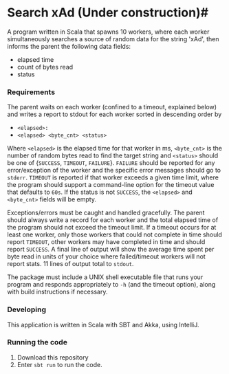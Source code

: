# Search xAd (Under construction)#

A program written in Scala that spawns 10 workers, where each worker 
simultaneously searches a source of random data for the string 'xAd', then 
informs the parent the following data fields:
- elapsed time
- count of bytes read
- status

### Requirements ###

The parent waits on each worker (confined to a timeout, explained below) and 
writes a report to stdout for each worker sorted in descending order by 
- `<elapsed>:`
- `<elapsed> <byte_cnt> <status>`

Where `<elapsed>` is the elapsed time for that worker in ms, `<byte_cnt>` is 
the number of random bytes read to find the target string and `<status>` should 
be one of {`SUCCESS`, `TIMEOUT`, `FAILURE`}. `FAILURE` should be reported for 
any error/exception of the worker and the specific error messages should go to 
`stderr`. `TIMEOUT` is reported if that worker exceeds a given time limit, where 
the program should support a command-line option for the timeout value that 
defaults to `60s`. If the status is not `SUCCESS`, the `<elapsed>` and 
`<byte_cnt>` fields will be empty.

Exceptions/errors must be caught and handled gracefully. The parent should 
always write a record for each worker and the total elapsed time of the program 
should not exceed the timeout limit. If a timeout occurs for at least one 
worker, only those workers that could not complete in time should report 
`TIMEOUT`, other workers may have completed in time and should report `SUCCESS`. 
A final line of output will show the average time spent per byte read in units 
of your choice where failed/timeout workers will not report stats. 
11 lines of output total to `stdout`.

The package must include a UNIX shell executable file that runs your program 
and responds appropriately to `-h` (and the timeout option), along with build 
instructions if necessary.

### Developing ###

This application is written in Scala with SBT and Akka, using IntelliJ.

### Running the code ###

1. Download this repository
3. Enter `sbt run` to run the code.
